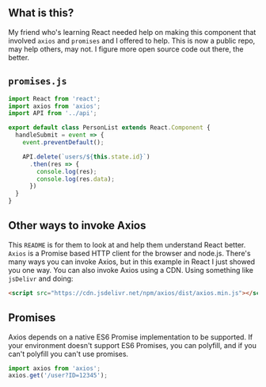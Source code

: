 ## What is this? 

My friend who's learning React needed help on making this component that involved `axios` and `promises` and I offered to help. This is now a public repo, may help others, may not. I figure more open source code out there, the better.

## `promises.js` 

```jsx
import React from 'react';
import axios from 'axios';
import API from '../api';

export default class PersonList extends React.Component {
  handleSubmit = event => {
    event.preventDefault();

    API.delete(`users/${this.state.id}`)
      .then(res => {
        console.log(res);
        console.log(res.data);
      })
  }
}
```

## Other ways to invoke Axios

This `README` is for them to look at and help them understand React better. `Axios` is a Promise based HTTP client for the browser and node.js. There's many ways you can invoke Axios, but in this example in React I just showed you one way. You can also invoke Axios using a CDN. Using something like `jsDelivr` and doing:

```html
<script src="https://cdn.jsdelivr.net/npm/axios/dist/axios.min.js"></script>
```

## Promises 

Axios depends on a native ES6 Promise implementation to be supported. If your environment doesn't support ES6 Promises, you can polyfill, and if you can't polyfill you can't use promises. 

```javascript
import axios from 'axios';
axios.get('/user?ID=12345');
```
